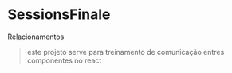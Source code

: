 # SessionsFinale
Relacionamentos 


> este projeto serve para treinamento de comunicação entres componentes no react
> 
